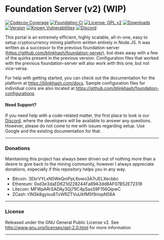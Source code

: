 # Foundation Server (v2) (WIP)

[![Codecov Coverage](https://img.shields.io/codecov/c/github/blinkhash/foundation-server-v2.svg?style=flat-square)](https://codecov.io/gh/blinkhash/foundation-server-v2/)
[![Foundation CI](https://github.com/blinkhash/foundation-server-v2/actions/workflows/build.yml/badge.svg?branch=master)](https://github.com/blinkhash/foundation-server-v2/actions/workflows/build.yml)
[![License: GPL v2](https://img.shields.io/badge/License-GPL%20v2-blue.svg)](https://www.gnu.org/licenses/old-licenses/gpl-2.0.en.html)
[![Downloads](https://img.shields.io/npm/dm/foundation-server-v2.svg)](https://www.npmjs.com/package/foundation-server-v2)
[![Version](https://img.shields.io/npm/v/foundation-server-v2.svg)](https://www.npmjs.com/package/foundation-server-v2)
[![Known Vulnerabilities](https://snyk.io/test/npm/foundation-server-v2/badge.svg)](https://snyk.io/test/npm/foundation-server-v2)
[![Discord](https://img.shields.io/discord/738590795384356904)](https://discord.gg/rNjez6VgNF)

This portal is an extremely efficient, highly scalable, all-in-one, easy to setup cryptocurrency mining platform written entirely in Node.JS. It was written as a successor to the previous foundation-server (https://github.com/blinkhash/foundation-server), but does away with a few of the quirks present in the previous version. Configuration files that worked with the previous foundation-server will also work with this one, but not vice-versa.

For help with getting started, you can check out the documentation for the platform at https://blinkhash.com/docs. Sample configuration files for individual coins are also located at https://github.com/blinkhash/foundation-configurations.

#### Need Support?

If you need help with a code-related matter, the first place to look is our [Discord](https://discord.gg/rNjez6VgNF), where the developers will be available to answer any questions. However, please do not come to me with issues regarding setup. Use Google and the existing documentation for that.

---

### Donations

Maintaining this project has always been driven out of nothing more than a desire to give back to the mining community, however I always appreciate donations, especially if this repository helps you in any way.

- Bitcoin: 3EbrVYLxN5WeQmPpL6owo3A7rJELXecbbc
- Ethereum: 0xd3e3daED621d228244Fa89A3dd8AF07B52E72319
- Litecoin: MFWpARrSADAy3Qj79C4pSasS9F156QipwC
- ZCash: t1NSk8gyiou8TxWRZTVuUkfM5f9riopN58A

---

### License

Released under the GNU General Public License v2. See http://www.gnu.org/licenses/gpl-2.0.html for more information

---
